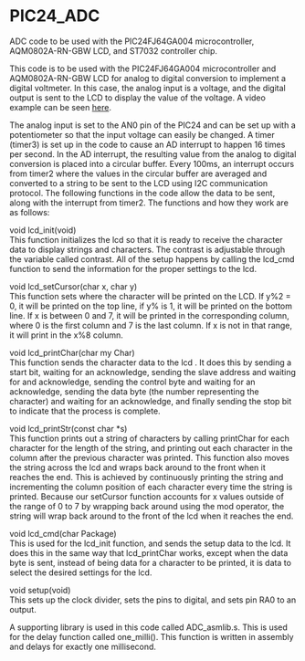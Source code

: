 # PIC24_ADC
ADC code to be used with the PIC24FJ64GA004 microcontroller, AQM0802A-RN-GBW LCD, and ST7032 controller chip.

This code is to be used with the PIC24FJ64GA004 microcontroller and AQM0802A-RN-GBW LCD for analog to digital conversion to implement a digital voltmeter. In this case, the analog input is a voltage, and the digital output is sent to the LCD to display the value of the voltage. A video example can be seen [here](https://imgur.com/zPhQPGO).

The analog input is set to the AN0 pin of the PIC24 and can be set up with a potentiometer so that the input voltage can easily be changed. A timer (timer3) is set up in the code to cause an AD interrupt to happen 16 times per second. In the AD interrupt, the resulting value from the analog to digital conversion is placed into a circular buffer. Every 100ms, an interrupt occurs from timer2 where the values in the circular buffer are averaged and converted to a string to be sent to the LCD using I2C communication protocol. The following functions in the code allow the data to be sent, along with the interrupt from timer2. The functions and how they work are as follows:

void lcd_init(void)  
This function initializes the lcd so that it is ready to receive the character data to display strings and characters. The contrast is adjustable through the variable called contrast. All of the setup happens by calling the lcd_cmd function to send the information for the proper settings to the lcd.

void lcd_setCursor(char x, char y)  
This function sets where the character will be printed on the LCD. If y%2 = 0, it will be printed on the top line, if y% is 1, it will be printed on the bottom line. If x is between 0 and 7, it will be printed in the corresponding column, where 0 is the first column and 7 is the last column. If x is not in that range, it will print in the x%8 column.

void lcd_printChar(char my Char)  
This function sends the character data to the lcd . It does this by sending a start bit, waiting for an acknowledge, sending the slave address and waiting for and acknowledge, sending the control byte and waiting for an acknowledge, sending the data byte (the number representing the character) and waiting for an acknowledge, and finally sending the stop bit to indicate that the process is complete.

void lcd_printStr(const char *s)  
This function prints out a string of characters by calling printChar for each character for the length of the string, and printing out each character in the column after the previous character was printed. This function also moves the string across the lcd and wraps back around to the front when it reaches the end. This is achieved by continuously printing the string and incrementing the column position of each character every time the string is printed. Because our setCursor function accounts for x values outside of the range of 0 to 7 by wrapping back around using the mod operator, the string will wrap back around to the front of the lcd when it reaches the end.

void lcd_cmd(char Package)  
This is used for the lcd_init function, and sends the setup data to the lcd. It does this in the same way that lcd_printChar works, except when the data byte is sent, instead of being data for a character to be printed, it is data to select the desired settings for the lcd.

void setup(void)  
This sets up the clock divider, sets the pins to digital, and sets pin RA0 to an output.


A supporting library is used in this code called ADC_asmlib.s. This is used for the delay function called one_milli(). This function is written in assembly and delays for exactly one millisecond.






